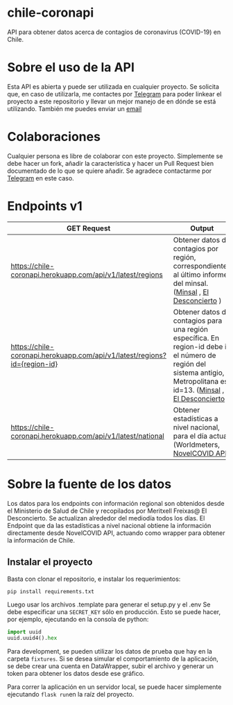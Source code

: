 # chile-coronapi

API para obtener datos acerca de contagios de coronavirus (COVID-19) en Chile.

# Sobre el uso de la API
Esta API es abierta y puede ser utilizada en cualquier proyecto. Se solicita que, en caso de utilizarla, me contactes por [Telegram](https://t.me/fsanguineti) para poder linkear el proyecto a este repositorio y llevar un mejor manejo de en dónde se está utilizando. También me puedes enviar un [email](mailto:franco.sanguineti@ug.uchile.cl)

# Colaboraciones
Cualquier persona es libre de colaborar con este proyecto. Simplemente se debe hacer un fork, añadir la característica y hacer un Pull Request bien documentado de lo que se quiere añadir. Se agradece contactarme por [Telegram](https://t.me/fsanguineti) en este caso.

# Endpoints v1
| GET Request                                                               | Output                                                                                                                                                                                                                                                                                                                                                                                                     |
| ------------------------------------------------------------------------- | ---------------------------------------------------------------------------------------------------------------------------------------------------------------------------------------------------------------------------------------------------------------------------------------------------------------------------------------------------------------------------------------------------------- |
| https://chile-coronapi.herokuapp.com/api/v1/latest/regions                | Obtener datos de contagios por región, correspondientes al último informe del minsal. ([Minsal](https://www.minsal.cl/nuevo-coronavirus-2019-ncov/casos-confirmados-en-chile-covid-19/) , [El Desconcierto](https://www.eldesconcierto.cl/2020/03/18/datos-los-mapas-y-graficos-de-la-evolucion-y-efectos-del-coronavirus-en-chile-y-en-el-mundo/) )                                                       |
| https://chile-coronapi.herokuapp.com/api/v1/latest/regions?id={region-id} | Obtener datos de contagios para una región específica. En region-id debe ir el número de región del sistema antigio, Metropolitana es id=13.  ([Minsal](https://www.minsal.cl/nuevo-coronavirus-2019-ncov/casos-confirmados-en-chile-covid-19/) , [El Desconcierto](https://www.eldesconcierto.cl/2020/03/18/datos-los-mapas-y-graficos-de-la-evolucion-y-efectos-del-coronavirus-en-chile-y-en-el-mundo/) |
| https://chile-coronapi.herokuapp.com/api/v1/latest/national               | Obtener estadísticas a nivel nacional, para el día actual (Worldmeters, [NovelCOVID API](https://www.worldometers.info/coronavirus/))                                                                                                                                                                                                                                                                      |

# Sobre la fuente de los datos

Los datos para los endpoints con información regional son obtenidos desde el Ministerio de Salud de Chile y recopilados por Meritxell Freixas@ El Desconcierto. Se actualizan alrededor del mediodía todos los días. El Endpoint que da las estadísticas a nivel nacional obtiene la información directamente desde NovelCOVID API, actuando como wrapper para obtener la información de Chile.


## Instalar el proyecto

Basta con clonar el repositorio, e instalar los requerimientos:

```
pip install requirements.txt
```

Luego usar los archivos .template para generar el setup.py y el .env
Se debe especificar una `SECRET_KEY` sólo en producción. Esto se puede hacer, por ejemplo, ejecutando en la consola de python:

```python
import uuid
uuid.uuid4().hex
```

Para development, se pueden utilizar los datos de prueba que hay en la carpeta `fixtures`. 
Si se desea simular el comportamiento de la aplicación, se debe crear una cuenta en DataWrapper, subir el archivo y generar un token para obtener los datos desde ese gráfico.

Para correr la aplicación en un servidor local, se puede hacer simplemente ejecutando `flask run`en la raíz del proyecto.

